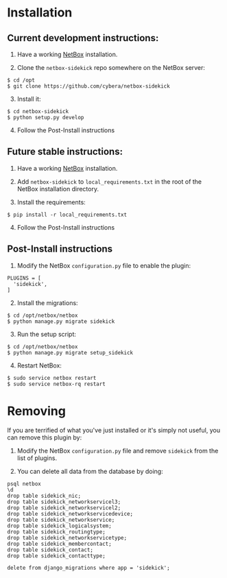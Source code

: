 # Installation

## Current development instructions:

1. Have a working [NetBox](https://netbox.readthedocs.io/en/stable/) installation.

2. Clone the `netbox-sidekick` repo somewhere on the NetBox server:

```shell
$ cd /opt
$ git clone https://github.com/cybera/netbox-sidekick
```

3. Install it:

```shell
$ cd netbox-sidekick
$ python setup.py develop
```

4. Follow the Post-Install instructions

## Future stable instructions:

1. Have a working [NetBox](https://netbox.readthedocs.io/en/stable/) installation.

2. Add `netbox-sidekick` to `local_requirements.txt` in the root of the NetBox
installation directory.

3. Install the requirements:

```shell
$ pip install -r local_requirements.txt
```

4. Follow the Post-Install instructions

## Post-Install instructions

1. Modify the NetBox `configuration.py` file to enable the plugin:

```
PLUGINS = [
  'sidekick',
]
```

2. Install the migrations:

```shell
$ cd /opt/netbox/netbox
$ python manage.py migrate sidekick
```

3. Run the setup script:

```shell
$ cd /opt/netbox/netbox
$ python manage.py migrate setup_sidekick
```

4. Restart NetBox:

```shell
$ sudo service netbox restart
$ sudo service netbox-rq restart
```

# Removing

If you are terrified of what you've just installed or it's simply not useful,
you can remove this plugin by:

1. Modify the NetBox `configuration.py` file and remove `sidekick` from
   the list of plugins.

2. You can delete all data from the database by doing:

```
psql netbox
\d
drop table sidekick_nic;
drop table sidekick_networkservicel3;
drop table sidekick_networkservicel2;
drop table sidekick_networkservicedevice;
drop table sidekick_networkservice;
drop table sidekick_logicalsystem;
drop table sidekick_routingtype;
drop table sidekick_networkservicetype;
drop table sidekick_membercontact;
drop table sidekick_contact;
drop table sidekick_contacttype;

delete from django_migrations where app = 'sidekick';
```
